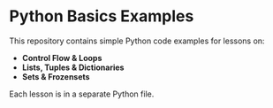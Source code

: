 # Python Basics Examples

This repository contains simple Python code examples for lessons on:
- **Control Flow & Loops**
- **Lists, Tuples & Dictionaries**
- **Sets & Frozensets**

Each lesson is in a separate Python file.

